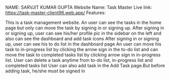 NAME: SARVJIT KUMAR GUPTA
Website Name: Task Master
Live link: https://task-master-client96.web.app/
Features:

This is a task management website.
An user can see the tasks in the home page but only can move the task by signing in or signing up.
After signing in or signing up, user can see his/her profile pic in the sidebar on the left and also can see the dashboard and add task icons
After signing in or signing up, user can see his to do list in the dashboard page
An user can move his task to in-progress list by clicking the arrow sign in the to-do list and can move the task to completed tasks list by clicking arrow sign in in-progress list.
User can delete a task anytime from to-do list, in-progress list and completed tasks list
User can also add task in the Add Task page.But before adding task, he/she must be signed in
